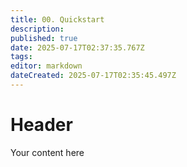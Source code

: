 ```yaml
---
title: 00. Quickstart
description: 
published: true
date: 2025-07-17T02:37:35.767Z
tags: 
editor: markdown
dateCreated: 2025-07-17T02:35:45.497Z
---
```


# Header
Your content here